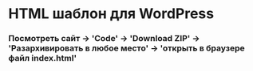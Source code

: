 # HTML шаблон для WordPress
### Посмотреть сайт → 'Code' → 'Download ZIP' → 'Разархивировать в любое место' → 'открыть в браузере файл index.html'